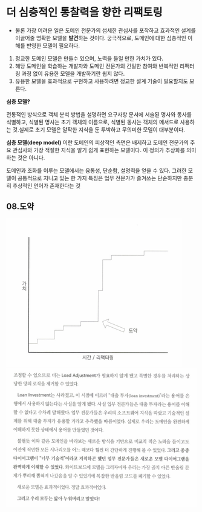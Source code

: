 # 더 심층적인 통찰력을 향한 리팩토링

- 물론 가장 어려운 일은 도메인 전문가의 섬세한 관심사를 포착하고 효과적인 설계를 이끌어줄 명확한 모델을 **발견**하는 것이다. 궁극적으로, 도메인에 대한 심층적인 이해를 반영한 모델이 필요하다.

1. 정교한 도메인 모델은 만들수 있으며, 노력을 들일 만한 가치가 있다.
2. 해당 도메인을 학습하는 개발자와 도메인 전문가의 긴밀한 참여와 반복적인 리팩터링 과정 없이 유용한 모델을 개발하기란 쉽지 않다.
3. 유용한 모델을 효과적으로 구현하고 사용하려면 정교한 설계 기술이 필요할지도 모른다.



**심층 모델?**

 전통적인 방식으로 객체 분석 방법을 설명하면 요구사항 문서에 서술된 명사와 동사를 식별하고, 식별된 명사는 초기 객체의 이름으로, 식별된 동사는 객체의 메서드로 사용하는 것.실제로 초기 모델은 얄팍한 지식을 둔 투박하고 무의미한 모델이 대부분이다.

**심층 모델(deep model)** 이란 도메인의 피상적인 측면은 배제하고 도메인 전문가의 주요 관심사와 가장 적절한 지식을 알기 쉽게 표현하는 모델이다. 이 정의가 추상화를 의미하는 것은 아니다.

도메인과 조화를 이루는 모델에서는 융통성, 단순함, 설명력을 얻을 수 있다. 그러한 모델이 공통적으로 지니고 있는 한 가지 특징은 업무 전문가가 즐겨쓰는 단순하지만 충분히 추상적인 언어가 존재한다는 것



## 08.도약

<img src="https://raw.githubusercontent.com/LenKIM/images/master/2023-02-19/image-20230219133136157.png?token=AFJJ7VKHJZADBKUSYGBOE6DD6GTGW" alt="image-20230219133136157" style="zoom: 50%;" />



<img src="https://raw.githubusercontent.com/LenKIM/images/master/2023-02-19/image-20230219134048131.png?token=AFJJ7VMJOV5DTY3SZYO46MTD6GUJC" alt="image-20230219134048131" style="zoom:50%;" />